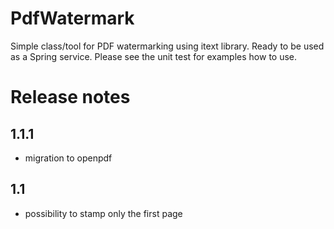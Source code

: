 # PdfWatermark
Simple class/tool for PDF watermarking using itext library. Ready to be used as a Spring service.
Please see the unit test for examples how to use.

Release notes
=============
1.1.1
---
* migration to openpdf

1.1
---
* possibility to stamp only the first page

